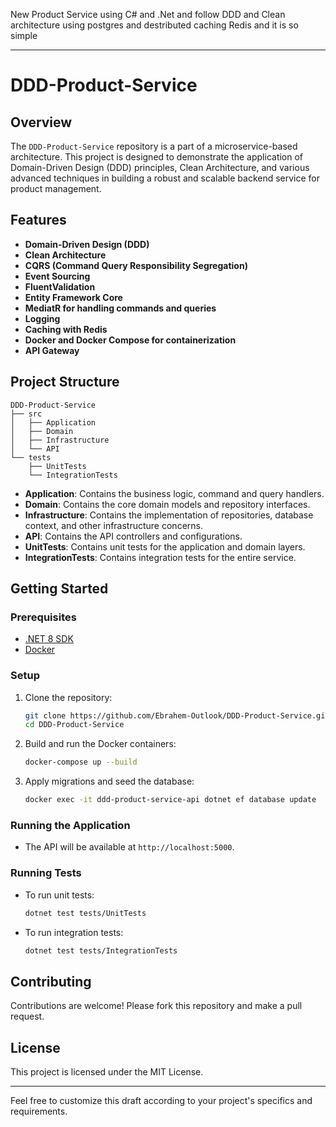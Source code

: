 New Product Service using C# and .Net and follow DDD and Clean architecture using postgres and destributed caching Redis and it is so simple

---

# DDD-Product-Service

## Overview

The `DDD-Product-Service` repository is a part of a microservice-based architecture. This project is designed to demonstrate the application of Domain-Driven Design (DDD) principles, Clean Architecture, and various advanced techniques in building a robust and scalable backend service for product management.

## Features

- **Domain-Driven Design (DDD)**
- **Clean Architecture**
- **CQRS (Command Query Responsibility Segregation)**
- **Event Sourcing**
- **FluentValidation**
- **Entity Framework Core**
- **MediatR for handling commands and queries**
- **Logging**
- **Caching with Redis**
- **Docker and Docker Compose for containerization**
- **API Gateway**

## Project Structure

```
DDD-Product-Service
├── src
│   ├── Application
│   ├── Domain
│   ├── Infrastructure
│   └── API
└── tests
    ├── UnitTests
    └── IntegrationTests
```

- **Application**: Contains the business logic, command and query handlers.
- **Domain**: Contains the core domain models and repository interfaces.
- **Infrastructure**: Contains the implementation of repositories, database context, and other infrastructure concerns.
- **API**: Contains the API controllers and configurations.
- **UnitTests**: Contains unit tests for the application and domain layers.
- **IntegrationTests**: Contains integration tests for the entire service.

## Getting Started

### Prerequisites

- [.NET 8 SDK](https://dotnet.microsoft.com/download/dotnet/8.0)
- [Docker](https://www.docker.com/get-started)

### Setup

1. Clone the repository:
   ```bash
   git clone https://github.com/Ebrahem-Outlook/DDD-Product-Service.git
   cd DDD-Product-Service
   ```

2. Build and run the Docker containers:
   ```bash
   docker-compose up --build
   ```

3. Apply migrations and seed the database:
   ```bash
   docker exec -it ddd-product-service-api dotnet ef database update
   ```

### Running the Application

- The API will be available at `http://localhost:5000`.

### Running Tests

- To run unit tests:
  ```bash
  dotnet test tests/UnitTests
  ```

- To run integration tests:
  ```bash
  dotnet test tests/IntegrationTests
  ```

## Contributing

Contributions are welcome! Please fork this repository and make a pull request.

## License

This project is licensed under the MIT License.

---

Feel free to customize this draft according to your project's specifics and requirements.
